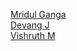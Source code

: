 [Mridul Ganga](https://github.com/mridulganga)  
[Devang J](https://github.com/DevangJ)  
[Vishruth M](https://github.com/vishruth24)  
